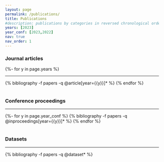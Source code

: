 ```yaml
---
layout: page
permalink: /publications/
title: Publications
#description: publications by categories in reversed chronological order.
years: [2023]
year_conf: [2023,2022]
nav: true
nav_order: 1
---
```

<!-- _pages/publications.md -->

### Journal articles
<div class="publications">
{%- for y in page.years %}
  <!-- <h2 class="year">{{y}}</h2> -->
<hr>
  {% bibliography -f papers -q @article[year={{y}}]* %}
{% endfor %}
</div>

<br>

### Conference proceedings 
<div class="publications">
<hr>
{%- for y in page.year_conf %}
  <!-- <h2 class="year">{{y}}</h2> -->
  {% bibliography -f papers -q @inproceedings[year={{y}}]* %}
{% endfor %}
</div>

<br>

### Datasets
<div class="publications">
<hr>
  {% bibliography -f papers -q @dataset* %}
</div>  